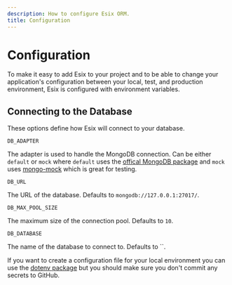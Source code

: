 ```yaml
---
description: How to configure Esix ORM.
title: Configuration
---
```


# Configuration

To make it easy to add Esix to your project and to be able to change your
application's configuration between your local, test, and production
environment, Esix is configured with environment variables.

## Connecting to the Database

These options define how Esix will connect to your database.

`DB_ADAPTER`

The adapter is used to handle the MongoDB connection. Can be either `default` or
`mock` where `default` uses the
[offical MongoDB package](https://www.npmjs.com/package/mongodb) and `mock` uses
[mongo-mock](https://github.com/williamkapke/mongo-mock) which is great for
testing.

`DB_URL`

The URL of the database. Defaults to `mongodb://127.0.0.1:27017/`.

`DB_MAX_POOL_SIZE`

The maximum size of the connection pool. Defaults to `10`.

`DB_DATABASE`

The name of the database to connect to. Defaults to ``.

If you want to create a configuration file for your local environment you can
use the [dotenv package](https://www.npmjs.com/package/dotenv) but you should
make sure you don't commit any secrets to GitHub.
